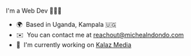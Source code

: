 I'm a Web Dev 👩🏾‍💻

* 🌍  Based in Uganda, Kampala 🇺🇬
* ✉️  You can contact me at [reachout@michealndondo.com](mailto:micheal@gmail.com)
* 🚀  I'm currently working on [Kalaz Media](http://kalazmedia.com)

